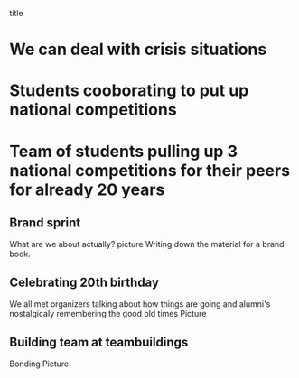 title
# We can deal with crisis situations
# Students cooborating to put up national competitions
# Team of students pulling up 3 national competitions for their peers for already 20 years

## Brand sprint
What are we about actually?
picture
Writing down the material for a brand book.

## Celebrating 20th birthday
We all met organizers talking about how things are going and alumni's nostalgicaly remembering the good old times
Picture

## Building team at teambuildings
Bonding
Picture
